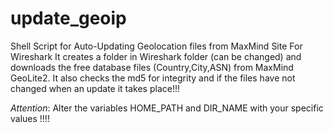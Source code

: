 # update_geoip
Shell Script for Auto-Updating Geolocation files from MaxMind Site For Wireshark
It creates a folder in Wireshark folder (can be changed) and downloads the free database files (Country,City,ASN) from MaxMind 
  GeoLite2. It also checks the md5 for integrity and if the files have not changed when an update it takes place!!!
  
*Attention*: Alter the variables HOME_PATH and DIR_NAME with your specific values !!!!
